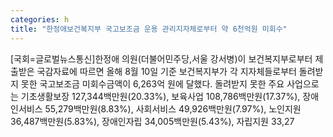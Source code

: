 ```yaml
---
categories: h
title: "한정애보건복지부 국고보조금 운용 관리지자체로부터 약 6천억원 미회수"
---
```

[국회=글로벌뉴스통신]한정애 의원(더불어민주당,서울 강서병)이 보건복지부로부터 제출받은 국감자료에 따르면 올해 8월 10일 기준 보건복지부가 각 지자체들로부터 돌려받지 못한 국고보조금 미회수금액이 6,263억 원에 달했다. 돌려받지 못한 주요 사업으로는 기초생활보장 127,344백만원(20.33%), 보육사업 108,786백만원(17.37%), 장애인서비스 55,279백만원(8.83%), 사회서비스 49,926백만원(7.97%), 노인지원 36,487백만원(5.83%), 장애인자립 34,005백만원(5.43%), 자립지원 33,27